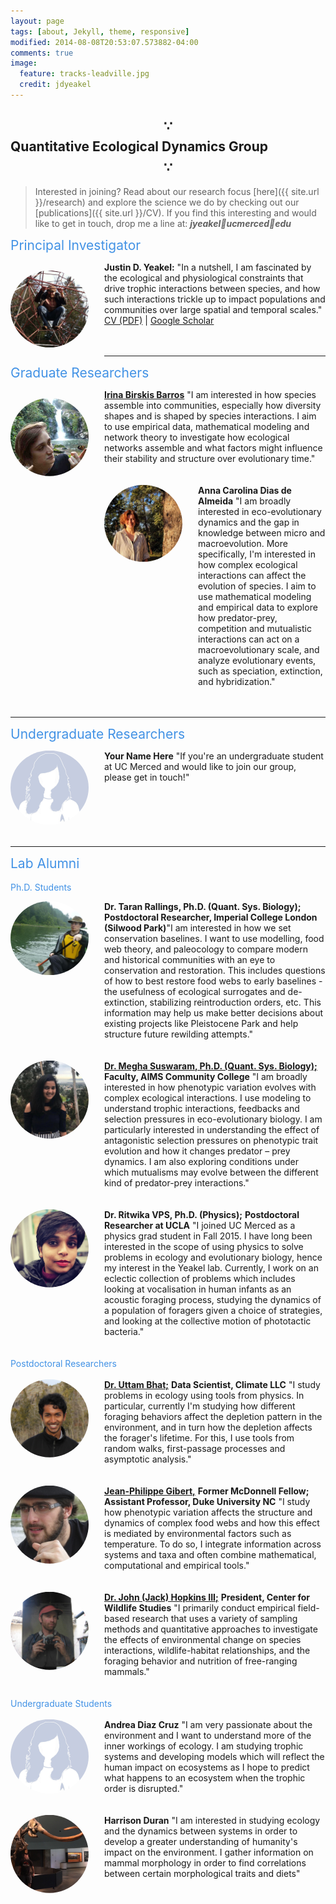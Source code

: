 ```yaml
---
layout: page
tags: [about, Jekyll, theme, responsive]
modified: 2014-08-08T20:53:07.573882-04:00
comments: true
image:
  feature: tracks-leadville.jpg
  credit: jdyeakel
---
```




<!---
Our group is generally interested in the physical and biological constraints that shape trophic interactions, and how changes in these interactions impact community dynamics over both ecological and evolutionary time. 
We employ both theoretical as well as empirical approaches to address many different aspects of problems that fall within this central focus, including but not limited to:   

* Nonlinear dynamics   
* Stochastic processes   
* Dynamic programming   
* Stable isotopes   
* Historical records
* Paleontological data   



I generally use network-theoretic approaches – combined with empirical measures of interactions e.g. stable isotopic data – to try to understand how species interactions trickle up to impact the structure and functioning of ecological communities. My long-term interests fall into 3 core themes:

* the proximate drivers and ultimate effects of species interactions
* the effects of large-scale (spatial and temporal) factors on community assembly and dis-assembly
* the interplay between landscape structure and population/community dynamics
-->


## $$\because$$ Quantitative Ecological Dynamics Group $$\because$$  

> Interested in joining? Read about our research focus [here]({{ site.url }}/research) and explore the science we do by checking out our [publications]({{ site.url }}/CV). If you find this interesting and would like to get in touch, drop me a line at: ***jyeakel🤖ucmerced🤖edu***   


<span style="text-align=left;font-size:1.5em;color:#4292E5;">Principal Investigator</span>   
<div>
<!-- <p style="float: left;padding-right:25px"><img src="/images/justin-web.jpg" width="125"></p>     -->
  <p style="float: left; padding-right: 25px;"><img src="/images/justin-web.jpg" style="clip-path: ellipse(50% 50%); width: 125px; height: auto;" alt="Justin D. Yeakel bio photo"></p> 
<b>Justin D. Yeakel:</b> "In a nutshell, I am fascinated by the ecological and physiological constraints that drive trophic interactions between species, and how such interactions trickle up to impact populations and communities over large spatial and temporal scales." <a href="{{ site.url }}/CV/Yeakel_CV/Yeakel_CV.pdf" target="_blank">CV (PDF)</a> | <a href="http://scholar.google.com/citations?user=nWHtsZYAAAAJ&hl=en&oi=sra" target="_blank">Google Scholar</a> <BR> <BR>
</div>       

<BR CLEAR="...">

<!-- ---

<span style="text-align=left;font-size:1.5em;color:#4292E5;">Postdoctoral Researchers</span> 
<div>
Check back soon...
</div>     

<BR CLEAR="..."> -->

---

<span style="text-align=left;font-size:1.5em;color:#4292E5;">Graduate Researchers</span> 
<div>
<p style="float: left;padding-right:25px"><img src="/images/Irina-web.jpg" style="clip-path: ellipse(50% 50%); width: 125px; height: auto;"></p>
 <b><a href="https://birskisbarros.weebly.com/" target="_blank">Irina Birskis Barros</a></b> "I am interested in how species assemble into communities, especially how diversity shapes and is shaped by species interactions. I aim to use empirical data, mathematical modeling and network theory to investigate how ecological networks assemble and what factors might influence their stability and structure over evolutionary time."  <BR> <BR>     
</div>     

<BR CLEAR="...">   

<div style="display: flex; align-items: flex-start;">
    <div style="flex-shrink: 0; padding-right: 25px;">
        <img src="/images/anna-web.jpg" style="clip-path: ellipse(50% 50%); width: 125px; height: auto;" alt="Anna Carolina Dias de Almeida bio photo">
    </div>
    <div>
        <b>Anna Carolina Dias de Almeida</b> "I am broadly interested in eco-evolutionary dynamics and the gap in knowledge between micro and macroevolution. More specifically, I'm interested in how complex ecological interactions can affect the evolution of species. I aim to use mathematical modeling and empirical data to explore how predator-prey, competition and mutualistic interactions can act on a macroevolutionary scale, and analyze evolutionary events, such as speciation, extinction, and hybridization."
        <br><br>
    </div>
</div> 

<BR CLEAR="...">

---    

<span style="text-align=left;font-size:1.5em;color:#4292E5;">Undergraduate Researchers</span> 
<div style="display: flex; align-items: flex-start;">
    <div style="flex-shrink: 0; padding-right: 25px;">
      <img src="/images/person.jpg" style="clip-path: ellipse(50% 50%); width: 125px; height: auto;">
    </div>
  <div>
    <b>Your Name Here</b> "If you're an undergraduate student at UC Merced and would like to join our group, please get in touch!"  <BR> <BR> <BR> <BR>     
  </div> 
</div>     

<BR CLEAR="...">

---

<span style="text-align=left;font-size:1.5em;color:#4292E5;">Lab Alumni</span><br><br>
<span style="text-align=left;font-size:1.0em;color:#4292E5;">Ph.D. Students</span>
<div style="display: flex; align-items: flex-start;">
    <div style="flex-shrink: 0; padding-right: 25px;">
      <img src="/images/Taran-web.jpg" style="clip-path: ellipse(50% 50%); width: 125px; height: auto;">
    </div>
<div>
  <b>Dr. Taran Rallings, Ph.D. (Quant. Sys. Biology);</b> <b>Postdoctoral Researcher, Imperial College London (Silwood Park)</b>"I am interested in how we set conservation baselines. I want to use modelling, food web theory, and paleocology to compare modern and historical communities with an eye to  conservation and restoration. This includes questions of how to best restore food webs to early baselines - the usefulness of ecological surrogates and de-extinction, stabilizing reintroduction orders, etc. This information may help us make better decisions about existing projects like Pleistocene Park and help structure future rewilding attempts."  <BR> <BR>     
  </div> 
</div>     

<BR CLEAR="...">   

<div style="display: flex; align-items: flex-start;">
    <div style="flex-shrink: 0; padding-right: 25px;">
      <img src="/images/Megha-web.jpg" style="clip-path: ellipse(50% 50%); width: 125px; height: auto;">
    </div>
<div>  
<b><a href="http://www.meghasuswaram.com" target="_blank">Dr. Megha Suswaram, Ph.D. (Quant. Sys. Biology);</a></b> <b>Faculty, AIMS Community College</b> "I am broadly interested in how phenotypic variation evolves with complex ecological interactions. I use modeling to understand trophic interactions, feedbacks and selection pressures in eco-evolutionary biology.  I am particularly interested in understanding the effect of antagonistic selection pressures on phenotypic trait evolution and how it changes predator – prey dynamics. I am also exploring conditions under which mutualisms may evolve between the different kind of predator-prey interactions."  <BR> <BR>     
  </div> 
</div>      

<BR CLEAR="...">


<div style="display: flex; align-items: flex-start;">
    <div style="flex-shrink: 0; padding-right: 25px;">
    <img src="/images/Ritwika-web2.jpg" style="clip-path: ellipse(50% 50%); width: 125px; height: auto;">
    </div>
<div> 
<b>Dr. Ritwika VPS, Ph.D. (Physics);</b> <b>Postdoctoral Researcher at UCLA</b> "I joined UC Merced as a physics grad student in Fall 2015. I have long been interested in the scope of using physics to solve problems in ecology and evolutionary biology, hence my interest in the Yeakel lab. Currently, I work on an eclectic collection of problems which includes looking at vocalisation in human infants as an acoustic foraging process, studying the dynamics of a population of foragers given a choice of strategies, and looking at the collective motion of phototactic bacteria."  <BR> <BR>     
  </div> 
</div>       

<BR CLEAR="...">

<div style="display: flex; align-items: flex-start;">
<span style="text-align=left;font-size:1.0em;color:#4292E5;">Postdoctoral Researchers</span><br><br>
</div>

<div style="display: flex; align-items: flex-start;">
    <div style="flex-shrink: 0; padding-right: 25px;">
    <img src="/images/Uttam-web.jpg" style="clip-path: ellipse(50% 50%); width: 125px; height: auto;">
    </div>
<div> 
    <b><a href="https://scholar.google.com/citations?user=8AVQ7NgAAAAJ&hl=en" target="_blank">Dr. Uttam Bhat;</a></b> <b>Data Scientist, Climate LLC</b> "I study problems in ecology using tools from physics. In particular, currently I'm studying how different foraging behaviors affect the depletion pattern in the environment, and in turn how the depletion affects the forager's lifetime. For this, I use tools from random walks, first-passage processes and asymptotic analysis."  <BR> <BR>     
  </div> 
</div>      

<BR CLEAR="...">

<div style="display: flex; align-items: flex-start;">
    <div style="flex-shrink: 0; padding-right: 25px;">
    <img src="/images/JP-web.jpg" style="clip-path: ellipse(50% 50%); width: 125px; height: auto;">
    </div>
<div> 
    <b><a href="http://jeanpgibert.weebly.com" target="_blank">Jean-Philippe Gibert,</a></b> <b>Former McDonnell Fellow; Assistant Professor, Duke University NC</b> "I study how phenotypic variation affects the structure and dynamics of complex food webs and how this effect is mediated by environmental factors such as temperature. To do so, I integrate information across systems and taxa and often combine mathematical, computational and empirical tools." <BR> <BR> 
  </div> 
</div>        

<BR CLEAR="...">

<div style="display: flex; align-items: flex-start;">
    <div style="flex-shrink: 0; padding-right: 25px;">
    <img src="/images/Jack-web.jpg" style="clip-path: ellipse(50% 50%); width: 125px; height: auto;">
    </div>
<div> 
    <b><a href="http://jackhopkinswildlife.com" target="_blank">Dr. John (Jack) Hopkins III;</a></b> <b>President, Center for Wildlife Studies</b> "I primarily conduct empirical field-based research that uses a variety of sampling methods and quantitative approaches to investigate the effects of environmental change on species interactions, wildlife-habitat relationships, and the foraging behavior and nutrition of free-ranging mammals." <BR> <BR> 
  </div> 
</div>      

<BR CLEAR="...">

<div style="display: flex; align-items: flex-start;">
<span style="text-align=left;font-size:1.0em;color:#4292E5;">Undergraduate Students</span><br><br>
</div>

<div style="display: flex; align-items: flex-start;">
    <div style="flex-shrink: 0; padding-right: 25px;">
    <img src="/images/person.jpg" style="clip-path: ellipse(50% 50%); width: 125px; height: auto;">
    </div>
<div>     
<b>Andrea Diaz Cruz</b> "I am very passionate about the environment and I want to understand more of the inner workings of ecology. I am studying trophic systems and developing models which will reflect the human impact on ecosystems as I hope to predict what happens to an ecosystem when the trophic order is disrupted."  <BR> <BR> 
  </div> 
</div>     

<BR CLEAR="...">

<div style="display: flex; align-items: flex-start;">
    <div style="flex-shrink: 0; padding-right: 25px;">
    <img src="/images/Harrison-web.jpg" style="clip-path: ellipse(50% 50%); width: 125px; height: auto;">
    </div>
<div>       
<b>Harrison Duran</b> "I am interested in studying ecology and the dynamics between systems in order to develop a greater  understanding of  humanity's impact on the environment. I gather information on mammal morphology in order to find correlations between certain morphological traits and diets"  <BR> <BR>     
  </div> 
</div>     





         

<!---
###Background

I graduated in 2004 from Kent State University in Ohio (my home state) with a degree in Biological Anthropology, a minor in biology, and specializing in outdoor education (I spent two years working at LongAcre Expeditions, and am a graduate of the NOLS Alaska summer course).
After reading Chaos by James Glieck in 2003, and his beautiful descriptions of the Santa Cruz campus, I sent a random email to [Paul Koch](http://www.es.ucsc.edu/~pkoch/), a professor at UCSC specializing in using stable isotopes to study modern and paleo ecosystems.
He ended up offering me a job in the mass spec facility at UCSC, where I worked for two years before becoming a graduate student in the Ecology and Evolutionary Biology Department.   
<br>
While at UCSC, I began working with [Nate Dominy](https://biology.dartmouth.edu/people/nathaniel-j-dominy) in the Anthropology Department and ended up spending 3 field seasons all over sub-Saharan Africa studying mole rats, forest canopies, and fur seals, among other things.
During the latter half of my Ph.D., I began working with [Marc Mangel](http://users.soe.ucsc.edu/~msmangel/) using quantitative approaches to study dietary behaviors and the compensatory dynamics of fish recruitment, finishing my degree in 2012.     
<br>
From 2012-2014, I was a postdoctoral fellow at Simon Fraser University working with Jon Moore on the metapopulation dynamics of aquatic species - specifically those constrained to river watersheds.
I had a great time learning about the insane life-history of salmon, and got to spend a lot of time with people who know those systems inside and out, including [Jon](http://moorelab.wix.com/moorelab), [Mike Beakes](http://scholar.google.ca/citations?user=vB5kMZoAAAAJ&hl=en), [Corey Phillis](http://coreyphillis.github.io), and [Sean Anderson](http://seananderson.ca). 
Not being a specialist in any one system, it was a humbling and exciting experience!   
<br>
As of June, 2014 I began as an Omidyar Postdoctoral Fellow at the Santa Fe Institute in Santa Fe, New Mexico. SFI has no boundaries between disciplines, and I feel lucky to work alongside so many excellent people spanning so many subject areas.
Check out the rest of my website for info on research interests and news of recent work! Thanks for visiting,  
&nbsp;&nbsp;&nbsp;&nbsp;*-JD Yeakel, October 2014*
-->
<!---
My wife Charlene Chow is an artist. [Check out her website here!](http://charleneeliz.wordpress.com)
-->

